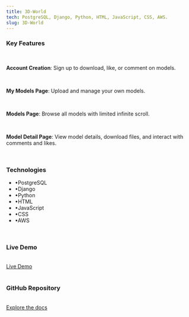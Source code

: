 ```yaml
---
title: 3D-World
tech: PostgreSQL, Django, Python, HTML, JavaScript, CSS, AWS.
slug: 3D-World
---
```

<h3 class="text-center text-xl font-bold">Key Features</h3>
</br>

**Account Creation**: Sign up to download, like, or comment on models.

</br>

**My Models Page**: Upload and manage your own models.

</br>

**Models Page**: Browse all models with limited infinite scroll.

</br>


**Model Detail Page**: View model details, download files, and interact with comments and likes.

</br>

<h3 class="text-center text-xl font-bold">Technologies</h3>
<ul class="text-center text-accent text-lg">
<li>&#x2022;PostgreSQL</li>
<li>&#x2022;Django</li>
<li>&#x2022;Python</li>
<li>&#x2022;HTML</li>
<li>&#x2022;JavaScript</li>
<li>&#x2022;CSS</li>
<li>&#x2022;AWS</li>
</ul>

</br>
<div class="text-center">   
<h3 class="text-md font-bold">Live Demo</h3>
</br>
<a class="text-primary hover:text-accent " href="https://the3dmodelssite.herokuapp.com/">Live Demo</a>
</br>
</br>
<h3 class=" text-md font-bold underline">GitHub Repository</h3>
</br>
<a class=" text-primary hover:text-accent " href="https://github.com/DKotzer/3d-models-site">Explore the docs</a>
</div>
</br>